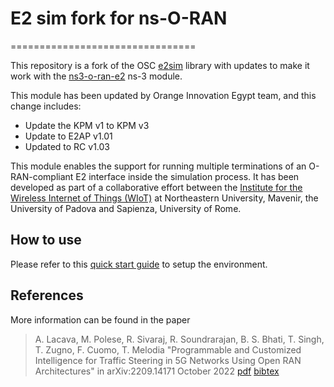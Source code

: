 # E2 sim fork for ns-O-RAN

================================




This repository is a fork of the OSC [e2sim](https://github.com/o-ran-sc/sim-e2-interface) library with updates to make it work with the [ns3-o-ran-e2](https://github.com/o-ran-sc/sim-ns3-o-ran-e2) ns-3 module.

This module has been updated by Orange Innovation Egypt team, and this change includes: 

- Update the KPM v1 to KPM v3
- Update to E2AP v1.01
- Updated to RC v1.03

This module enables the support for running multiple terminations of an O-RAN-compliant E2 interface inside the simulation process. It has been developed as part of a collaborative effort between the [Institute for the Wireless Internet of Things (WIoT)](https://wiot.northeastern.edu) at Northeastern University, Mavenir, the University of Padova and Sapienza, University of Rome.

## How to use

Please refer to this [quick start guide](https://openrangym.com/tutorials/ns-o-ran) to setup the environment.

## References

More information can be found in the paper

> A. Lacava, M. Polese, R. Sivaraj, R. Soundrarajan, B. S. Bhati, T. Singh, T. Zugno, F. Cuomo, T. Melodia "Programmable and Customized Intelligence for Traffic Steering in 5G Networks Using Open RAN Architectures" in arXiv:2209.14171 October 2022 [pdf](https://arxiv.org/pdf/2209.14171.pdf) [bibtex](https://ece.northeastern.edu/wineslab/wines_bibtex/andrea/LacavaAMC22.txt)

